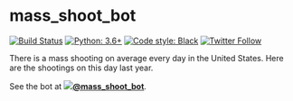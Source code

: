 # mass_shoot_bot

[![Build Status](https://travis-ci.org/hugovk/mass_shoot_bot.svg?branch=master)](https://travis-ci.org/hugovk/mass_shoot_bot)
[![Python: 3.6+](https://img.shields.io/badge/python-3.6+-blue.svg)](https://www.python.org/downloads/)
[![Code style: Black](https://img.shields.io/badge/code%20style-black-000000.svg)](https://github.com/psf/black)
[![Twitter Follow](https://img.shields.io/twitter/follow/mass_shoot_bot.svg?label=Follow&style=social)](https://twitter.com/mass_shoot_bot)

There is a mass shooting on average every day in the United States. Here are the shootings on this day last year.

See the bot at **[![](https://abs.twimg.com/favicons/favicon.ico)@mass_shoot_bot](https://twitter.com/mass_shoot_bot)**.
